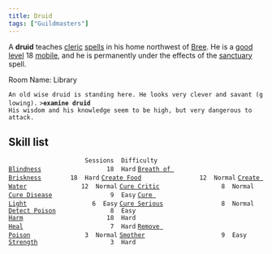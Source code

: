 ```yaml
---
title: Druid
tags: ["Guildmasters"]
---
```

A **druid** teaches [cleric](cleric "wikilink")
[spells](spell "wikilink") in his home northwest of
[Bree](Bree "wikilink"). He is a [good](alignment "wikilink")
[level](level "wikilink") 18 [mobile](mobile "wikilink"), and he is
permanently under the effects of the [sanctuary](sanctuary "wikilink")
spell.

Room Name: Library

`An old wise druid is standing here. He looks very clever and savant (glowing).`
`>`**`examine druid`**
`His wisdom and his knowledge seem to be high, but very dangerous to`
`attack.`

## Skill list

`                     Sessions  Difficulty`
[`Blindness`](Blindness "wikilink")`                  18  Hard`
[`Breath of Briskness`](Breath_of_Briskness "wikilink")`        18  Hard`
[`Create Food`](Create_Food "wikilink")`                12  Normal`
[`Create Water`](Create_Water "wikilink")`               12  Normal`
[`Cure Critic`](Cure_Critic "wikilink")`                 8  Normal`
[`Cure Disease`](Cure_Disease "wikilink")`                9  Easy`
[`Cure Light`](Cure_Light "wikilink")`                  6  Easy`
[`Cure Serious`](Cure_Serious "wikilink")`                8  Normal`
[`Detect Poison`](Detect_Poison "wikilink")`               8  Easy`
[`Harm`](Harm "wikilink")`                       18  Hard`
[`Heal`](Heal "wikilink")`                        7  Hard`
[`Remove Poison`](Remove_Poison "wikilink")`               3  Normal`
[`Smother`](Smother "wikilink")`                     9  Easy`
[`Strength`](strength_Spell "wikilink")`                    3  Hard`
